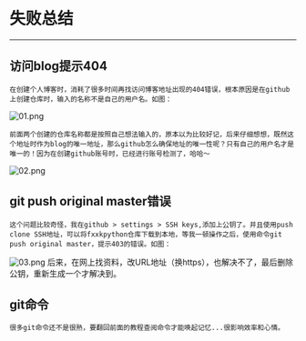 # 失败总结
---

## 访问blog提示404
    在创建个人博客时，消耗了很多时间再找访问博客地址出现的404错误，根本原因是在github上创建仓库时，输入的名称不是自己的用户名。如图：
    
   ![01.png](https://github.com/marszhang03/fxxkpython/blob/master/vip/cheung/img/01.png)
    
    前面两个创建的仓库名称都是按照自己想法输入的，原本以为比较好记，后来仔细想想，既然这个地址时作为blog的唯一地址，那么github怎么确保地址的唯一性呢？只有自己的用户名才是唯一的！因为在创建github账号时，已经进行账号检测了，哈哈～
   ![02.png](https://github.com/marszhang03/fxxkpython/blob/master/vip/cheung/img/02.png)
    
## git push original master错误

    这个问题比较奇怪，我在github > settings > SSH keys,添加上公钥了。并且使用push clone SSH地址，可以将fxxkpython仓库下载到本地，等我一顿操作之后，使用命令git push original master，提示403的错误。如图：
   ![03.png](https://github.com/marszhang03/fxxkpython/blob/master/vip/cheung/img/03.png)
    后来，在网上找资料，改URL地址（换https），也解决不了，最后删除公钥，重新生成一个才解决到。
    
## git命令

    很多git命令还不是很熟，要翻回前面的教程查阅命令才能唤起记忆...很影响效率和心情。

